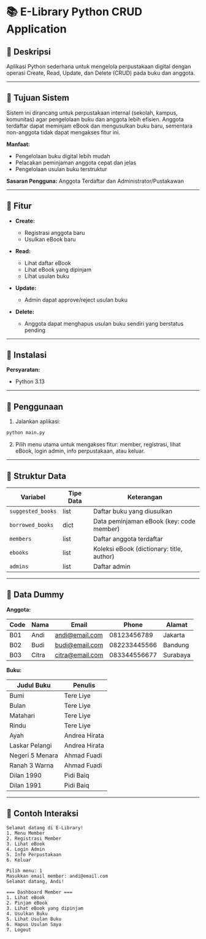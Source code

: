 # 📚 E-Library Python CRUD Application

## 🔹 Deskripsi

Aplikasi Python sederhana untuk mengelola perpustakaan digital dengan operasi Create, Read, Update, dan Delete (CRUD) pada buku dan anggota.

---

## 🔹 Tujuan Sistem

Sistem ini dirancang untuk perpustakaan internal (sekolah, kampus, komunitas) agar pengelolaan buku dan anggota lebih efisien. Anggota terdaftar dapat meminjam eBook dan mengusulkan buku baru, sementara non-anggota tidak dapat mengakses fitur ini.

**Manfaat:**

* Pengelolaan buku digital lebih mudah
* Pelacakan peminjaman anggota cepat dan jelas
* Pengelolaan usulan buku terstruktur

**Sasaran Pengguna:** Anggota Terdaftar dan Administrator/Pustakawan

---

## 🔹 Fitur

* **Create:**

  * Registrasi anggota baru
  * Usulkan eBook baru

* **Read:**

  * Lihat daftar eBook
  * Lihat eBook yang dipinjam
  * Lihat usulan buku

* **Update:**

  * Admin dapat approve/reject usulan buku

* **Delete:**

  * Anggota dapat menghapus usulan buku sendiri yang berstatus pending

---

## 🔹 Instalasi

**Persyaratan:**

* Python 3.13

---

## 🔹 Penggunaan

1. Jalankan aplikasi:

```bash
python main.py
```

2. Pilih menu utama untuk mengakses fitur: member, registrasi, lihat eBook, login admin, info perpustakaan, atau keluar.

---

## 🔹 Struktur Data

| Variabel          | Tipe Data | Keterangan                                |
| ----------------- | --------- | ----------------------------------------- |
| `suggested_books` | list      | Daftar buku yang diusulkan                |
| `borrowed_books`  | dict      | Data peminjaman eBook (key: code member)  |
| `members`         | list      | Daftar anggota terdaftar                  |
| `ebooks`          | list      | Koleksi eBook (dictionary: title, author) |
| `admins`          | list      | Daftar admin                              |

---

## 🔹 Data Dummy

**Anggota:**

| Code | Nama  | Email                                     | Phone        | Alamat   |
| ---- | ----- | ----------------------------------------- | ------------ | -------- |
| B01  | Andi  | [andi@email.com](mailto:andi@email.com)   | 08123456789  | Jakarta  |
| B02  | Budi  | [budi@email.com](mailto:budi@email.com)   | 082233445566 | Bandung  |
| B03  | Citra | [citra@email.com](mailto:citra@email.com) | 083344556677 | Surabaya |

**Buku:**

| Judul Buku      | Penulis       |
| --------------- | ------------- |
| Bumi            | Tere Liye     |
| Bulan           | Tere Liye     |
| Matahari        | Tere Liye     |
| Rindu           | Tere Liye     |
| Ayah            | Andrea Hirata |
| Laskar Pelangi  | Andrea Hirata |
| Negeri 5 Menara | Ahmad Fuadi   |
| Ranah 3 Warna   | Ahmad Fuadi   |
| Dilan 1990      | Pidi Baiq     |
| Dilan 1991      | Pidi Baiq     |

---

## 🔹 Contoh Interaksi

```text
Selamat datang di E-Library!
1. Menu Member
2. Registrasi Member
3. Lihat eBook
4. Login Admin
5. Info Perpustakaan
6. Keluar

Pilih menu: 1
Masukkan email member: andi@email.com
Selamat datang, Andi!

=== Dashboard Member ===
1. Lihat eBook
2. Pinjam eBook
3. Lihat eBook yang dipinjam
4. Usulkan Buku
5. Lihat Usulan Buku
6. Hapus Usulan Saya
7. Logout
```

